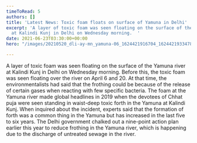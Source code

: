 ```yaml
---
timeToRead: 5
authors: []
title: 'Latest News: Toxic foam floats on surface of Yamuna in Delhi'
excerpt: 'A layer of toxic foam was seen floating on the surface of the Yamuna river
  at Kalindi Kunj in Delhi on Wednesday morning.  '
date: 2021-06-23T03:30:00+00:00
hero: "/images/20210520_dli-ay-mn_yamuna-06_1624421916704_1624421933478.webp"

---
```

A layer of toxic foam was seen floating on the surface of the Yamuna river at Kalindi Kunj in Delhi on Wednesday morning. Before this, the toxic foam was seen floating over the river on April 6 and 20. At that time, the environmentalists had said that the frothing could be because of the release of certain gases when reacting with few specific bacteria. The foam at the Yamuna river made global headlines in 2019 when the devotees of Chhat puja were seen standing in waist-deep toxic forth in the Yamuna at Kalindi Kunj.  When inquired about the incident, experts said that the formation of forth was a common thing in the Yamuna but has increased in the last five to six years.  The Delhi government chalked out a nine-point action plan earlier this year to reduce frothing in the Yamuna river, which is happening due to the discharge of untreated sewage in the river.
